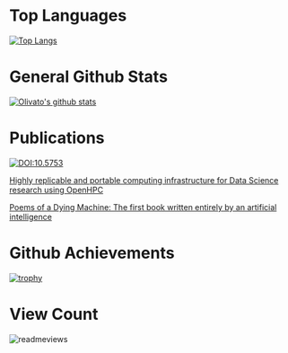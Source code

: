 # Top Languages

[![Top Langs](https://github-readme-stats.vercel.app/api/top-langs/?username=olivatooo&langs_count=10&layout=compact)](https://github.com/olivatooo/github-readme-stats)

# General Github Stats

[![Olivato's github stats](https://github-readme-stats.vercel.app/api?username=olivatooo)](https://github.com/olivatooo/github-readme-stats)

# Publications

[![DOI:10.5753](https://zenodo.org/badge/DOI/10.5753/kdmile.2020.11952.svg)](https://doi.org/10.5753/kdmile.2020.11952 )

[Highly replicable and portable computing infrastructure for Data Science research using OpenHPC](https://repositorio.ufscar.br/bitstream/handle/ufscar/14449/TCC_Olivato.pdf?sequence=1&isAllowed=y)

[Poems of a Dying Machine: The first book written entirely by an artificial intelligence](https://www.amazon.com.br/dp/B0B6HG9XC8)

# Github Achievements

[![trophy](https://github-profile-trophy.vercel.app/?username=olivatooo&theme=gruvbox)](https://github.com/olivatooo/github-profile-trophy)

# View Count

<img src='https://count.getloli.com/get/@olivatooo?theme=moebooru' alt='readmeviews'>
